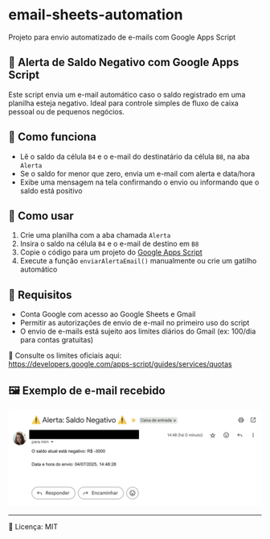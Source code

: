 # email-sheets-automation

Projeto para envio automatizado de e-mails com Google Apps Script

## 📢 Alerta de Saldo Negativo com Google Apps Script

Este script envia um e-mail automático caso o saldo registrado em uma planilha esteja negativo. Ideal para controle simples de fluxo de caixa pessoal ou de pequenos negócios.

## 📌 Como funciona

- Lê o saldo da célula `B4` e o e-mail do destinatário da célula `B8`, na aba `Alerta`
- Se o saldo for menor que zero, envia um e-mail com alerta e data/hora
- Exibe uma mensagem na tela confirmando o envio ou informando que o saldo está positivo

## 🚀 Como usar

1. Crie uma planilha com a aba chamada `Alerta`
2. Insira o saldo na célula `B4` e o e-mail de destino em `B8`
3. Copie o código para um projeto do [Google Apps Script](https://script.google.com)
4. Execute a função `enviarAlertaEmail()` manualmente ou crie um gatilho automático

## 📎 Requisitos

- Conta Google com acesso ao Google Sheets e Gmail
- Permitir as autorizações de envio de e-mail no primeiro uso do script
- O envio de e-mails está sujeito aos limites diários do Gmail (ex: 100/dia para contas gratuitas)

📌 Consulte os limites oficiais aqui:  
https://developers.google.com/apps-script/guides/services/quotas

## 🖼️ Exemplo de e-mail recebido

![Exemplo de E-mail](email-exemplo.png)

---

📝 Licença: MIT
